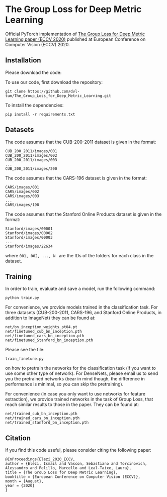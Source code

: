 # The Group Loss for Deep Metric Learning
Official PyTorch implementation of [The Group Loss for Deep Metric Learning paper (ECCV 2020)](https://www.ecva.net/papers/eccv_2020/papers_ECCV/papers/123520273.pdf)
published at European Conference on Computer Vision (ECCV) 2020.



## Installation

Please download the code:

To use our code, first download the repository:
````
git clone https://github.com/dvl-tum/The_Group_Loss_for_Deep_Metric_Learning.git
````

To install the dependencies:

````
pip install -r requirements.txt
````

## Datasets

The code assumes that the CUB-200-2011 dataset is given in the format:

````
CUB_200_2011/images/001
CUB_200_2011/images/002
CUB_200_2011/images/003
...
CUB_200_2011/images/200
````

The code assumes that the CARS-196 dataset is given in the format:

````
CARS/images/001
CARS/images/002
CARS/images/003
...
CARS/images/198
````

The code assumes that the Stanford Online Products dataset is given in the format:

````
Stanford/images/00001
Stanford/images/00002
Stanford/images/00003
...
Stanford/images/22634
````

where ````001, 002, ..., N ```` are the IDs of the folders for each class in the dataset.

## Training

In order to train, evaluate and save a model, run the following command:

````
python train.py
````

For convenience, we provide models trained in the classification task. For three datasets (CUB-200-2011, CARS-196, and Stanford Online Products, in addition to ImageNet) they can be found at:

````
net/bn_inception_weights_pt04.pt
net/finetuned_cub_bn_inception.pth
net/finetuned_cars_bn_inception.pth
net/finetuned_Stanford_bn_inception.pth
````

Please see the file:

````
train_finetune.py
````

on how to pretrain the networks for the classification task (if you want to use some other type of network). For DenseNets, please email us to send you the pretrained networks (bear in mind though, the difference in performance is minimal, so you can skip the pretraining).

For convenience (in case you only want to use networks for feature extraction), we provide trained networks in the task of Group Loss, that reach similar results to those in the paper. They can be found at:

````
net/trained_cub_bn_inception.pth
net/trained_cars_bn_inception.pth
net/trained_stanford_bn_inception.pth
````


## Citation

If you find this code useful, please consider citing the following paper:

````
@InProceedings{Elezi_2020_ECCV,
author = {Elezi, Ismail and Vascon, Sebastiano and Torcinovich, Alessandro and Pelillo, Marcello and Leal-Taixe, Laura},
title = {The Group Loss for Deep Metric Learning},
booktitle = {European Conference on Computer Vision (ECCV)},
month = {August},
year = {2020}
}
````
